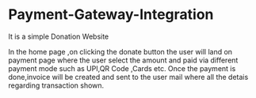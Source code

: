# Payment-Gateway-Integration

It is a simple Donation Website

In the home page ,on clicking the donate button the user will land on payment page where the user select the amount and paid via different payment mode such as UPI,QR Code ,Cards etc.
Once the payment is done,invoice will be created and sent to the user mail where all the detais regarding transaction shown.
